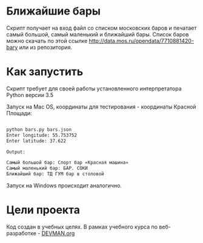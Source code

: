 # Ближайшие бары

Скрипт получает на вход файл со списком московских баров и печатает самый большой, самый маленький и ближайший бары. 
Список баров можно скачать по этой ссылке http://data.mos.ru/opendata/7710881420-bary или из репозитория. 

# Как запустить

Скрипт требует для своей работы установленного интерпретатора Python версии 3.5

Запуск на Mac OS, координаты для тестирования - координаты Красной Площади:

```bash

python bars.py bars.json
Enter longitude: 55.753752
Enter latitude: 37.622

Output:

Самый большой бар: Спорт бар «Красная машина»
Самый маленький бар: БАР. СОКИ
Ближайший бар: ТД ГУМ бар в столовой

```

Запуск на Windows происходит аналогично.

# Цели проекта

Код создан в учебных целях. В рамках учебного курса по веб-разработке - [DEVMAN.org](https://devman.org)
